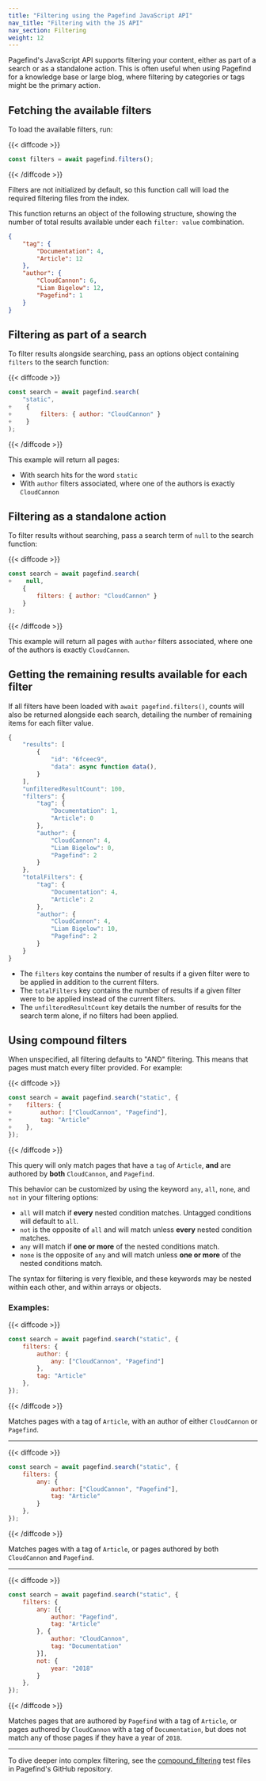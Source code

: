 ```yaml
---
title: "Filtering using the Pagefind JavaScript API"
nav_title: "Filtering with the JS API"
nav_section: Filtering
weight: 12
---
```


Pagefind's JavaScript API supports filtering your content, either as part of a search or as a standalone action. This is often useful when using Pagefind for a knowledge base or large blog, where filtering by categories or tags might be the primary action.


## Fetching the available filters

To load the available filters, run:

{{< diffcode >}}
```js
const filters = await pagefind.filters();
```
{{< /diffcode >}}

Filters are not initialized by default, so this function call will load the required filtering files from the index.

This function returns an object of the following structure, showing the number of total results available under each `filter: value` combination.
```json
{
    "tag": {
        "Documentation": 4,
        "Article": 12
    },
    "author": {
        "CloudCannon": 6,
        "Liam Bigelow": 12,
        "Pagefind": 1
    }
}
```

## Filtering as part of a search

To filter results alongside searching, pass an options object containing `filters` to the search function:

{{< diffcode >}}
```js
const search = await pagefind.search(
    "static",
+    {
+        filters: { author: "CloudCannon" }
+    }
);
```
{{< /diffcode >}}

This example will return all pages:
- With search hits for the word `static`
- With `author` filters associated, where one of the authors is exactly `CloudCannon`

## Filtering as a standalone action

To filter results without searching, pass a search term of `null` to the search function:

{{< diffcode >}}
```js
const search = await pagefind.search(
+    null,
    {
        filters: { author: "CloudCannon" }
    }
);
```
{{< /diffcode >}}

This example will return all pages with `author` filters associated, where one of the authors is exactly `CloudCannon`.

## Getting the remaining results available for each filter

If all filters have been loaded with `await pagefind.filters()`, counts will also be returned alongside each search, detailing the number of remaining items for each filter value.

```js
{
    "results": [
        {
            "id": "6fceec9",
            "data": async function data(),
        }
    ],
    "unfilteredResultCount": 100,
    "filters": {
        "tag": {
            "Documentation": 1,
            "Article": 0
        },
        "author": {
            "CloudCannon": 4,
            "Liam Bigelow": 0,
            "Pagefind": 2
        }
    },
    "totalFilters": {
        "tag": {
            "Documentation": 4,
            "Article": 2
        },
        "author": {
            "CloudCannon": 4,
            "Liam Bigelow": 10,
            "Pagefind": 2
        }
    }
}
```

- The `filters` key contains the number of results if a given filter were to be applied in addition to the current filters.
- The `totalFilters` key contains the number of results if a given filter were to be applied instead of the current filters.
- The `unfilteredResultCount` key details the number of results for the search term alone, if no filters had been applied.

## Using compound filters

When unspecified, all filtering defaults to "AND" filtering. This means that pages must match every filter provided. For example:

{{< diffcode >}}
```js
const search = await pagefind.search("static", {
+    filters: {
+        author: ["CloudCannon", "Pagefind"],
+        tag: "Article"
+    },
});
```
{{< /diffcode >}}

This query will only match pages that have a `tag` of `Article`, **and** are authored by **both** `CloudCannon`, and `Pagefind`.

This behavior can be customized by using the keyword `any`, `all`, `none`, and `not` in your filtering options:
- `all` will match if **every** nested condition matches. Untagged conditions will default to `all`.
- `not` is the opposite of `all` and will match unless **every** nested condition matches.
- `any` will match if **one or more** of the nested conditions match.
- `none` is the opposite of `any` and will match unless **one or more** of the nested conditions match.

The syntax for filtering is very flexible, and these keywords may be nested within each other, and within arrays or objects.

### Examples:

{{< diffcode >}}
```js
const search = await pagefind.search("static", {
    filters: {
        author: {
            any: ["CloudCannon", "Pagefind"]
        },
        tag: "Article"
    },
});
```
{{< /diffcode >}}

Matches pages with a tag of `Article`, with an author of either `CloudCannon` or `Pagefind`.

***

{{< diffcode >}}
```js
const search = await pagefind.search("static", {
    filters: {
        any: {
            author: ["CloudCannon", "Pagefind"],
            tag: "Article"
        }
    },
});
```
{{< /diffcode >}}

Matches pages with a tag of `Article`, or pages authored by both `CloudCannon` and `Pagefind`.

***

{{< diffcode >}}
```js
const search = await pagefind.search("static", {
    filters: {
        any: [{
            author: "Pagefind",
            tag: "Article"
        }, {
            author: "CloudCannon",
            tag: "Documentation"
        }],
        not: {
            year: "2018"
        }
    },
});
```
{{< /diffcode >}}

Matches pages that are authored by `Pagefind` with a tag of `Article`, or pages authored by `CloudCannon` with a tag of `Documentation`, but does not match any of those pages if they have a year of `2018`.

***

To dive deeper into complex filtering, see the [compound_filtering](https://github.com/CloudCannon/pagefind/tree/main/pagefind/integration_tests/compound_filtering) test files in Pagefind's GitHub repository.
